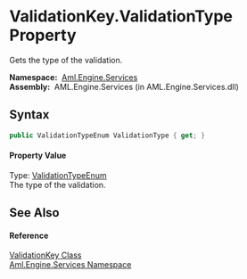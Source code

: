 ValidationKey.ValidationType Property
=====================================
Gets the type of the validation.

  **Namespace:**  [Aml.Engine.Services][1]  
  **Assembly:**  AML.Engine.Services (in AML.Engine.Services.dll)

Syntax
------

```csharp
public ValidationTypeEnum ValidationType { get; }
```

#### Property Value
Type: [ValidationTypeEnum][2]  
The type of the validation.

See Also
--------

#### Reference
[ValidationKey Class][3]  
[Aml.Engine.Services Namespace][1]  

[1]: ../README.md
[2]: ../ValidationTypeEnum/README.md
[3]: README.md
[4]: https://www.automationml.org
[5]: ../../icons/logoShade.png